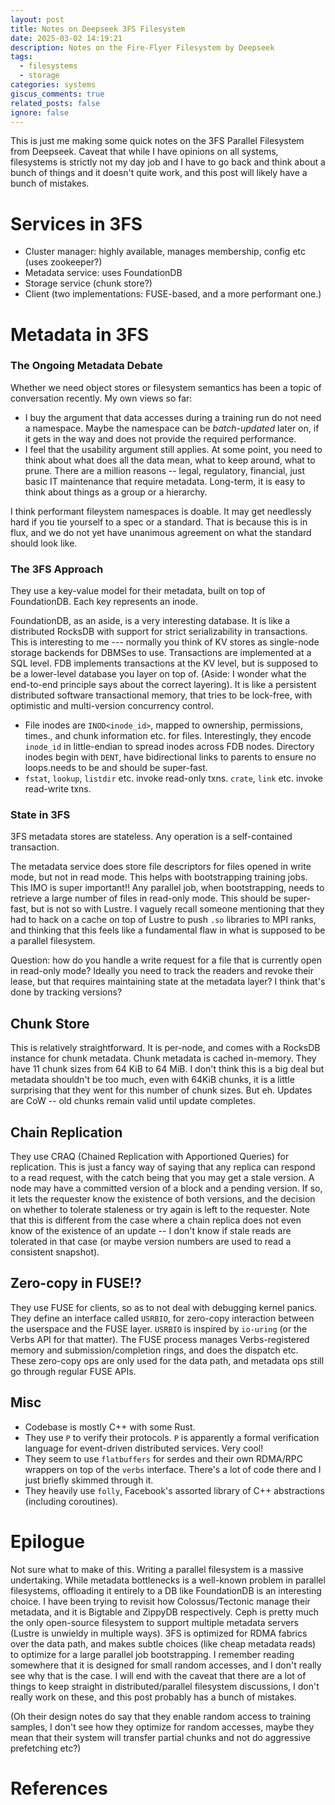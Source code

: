 ```yaml
---
layout: post
title: Notes on Deepseek 3FS Filesystem
date: 2025-03-02 14:19:21
description: Notes on the Fire-Flyer Filesystem by Deepseek
tags:
  - filesystems
  - storage
categories: systems
giscus_comments: true
related_posts: false
ignore: false
---
```

This is just me making some quick notes on the 3FS Parallel Filesystem from Deepseek. Caveat that while I have opinions on all systems, filesystems is strictly not my day job and I have to go back and think about a bunch of things and it doesn't quite work, and this post will likely have a bunch of mistakes.
# Services in 3FS
- Cluster manager: highly available, manages membership, config etc (uses zookeeper?)
- Metadata service: uses FoundationDB
- Storage service (chunk store?)
- Client (two implementations: FUSE-based, and a more performant one.)
# Metadata in 3FS

### The Ongoing Metadata Debate

Whether we need object stores or filesystem semantics has been a topic of conversation recently. My own views so far:

- I buy the argument that data accesses during a training run do not need a namespace. Maybe the namespace can be _batch-updated_ later on, if it gets in the way and does not provide the required performance.
- I feel that the usability argument still applies. At some point, you need to think about what does all the data mean, what to keep around, what to prune. There are a million reasons -- legal, regulatory, financial, just basic IT maintenance that require metadata. Long-term, it is easy to think about things as a group or a hierarchy.

I think performant fileystem namespaces is doable. It may get needlessly hard if you tie yourself to a spec or a standard. That is because this is in flux, and we do not yet have unanimous agreement on what the standard should look like.
### The 3FS Approach

They use a key-value model for their metadata, built on top of FoundationDB. Each key represents an inode.

FoundationDB, as an aside, is a very interesting database. It is like a distributed RocksDB with support for strict serializability in transactions. This is interesting to me --- normally you think of KV stores as single-node storage backends for DBMSes to use. Transactions are implemented at a SQL level. FDB implements transactions at the KV level, but is supposed to be a lower-level database you layer on top of. (Aside: I wonder what the end-to-end principle says about the correct layering). It is like a persistent distributed software transactional memory, that tries to be lock-free, with optimistic and multi-version concurrency control.

- File inodes are `INOD<inode_id>`, mapped to ownership, permissions, times., and chunk information etc. for files. Interestingly, they encode `inode_id` in little-endian to spread inodes across FDB nodes. Directory inodes begin with `DENT`, have bidirectional links to parents to ensure no loops.needs to be and should be super-fast.
- `fstat`, `lookup`, `listdir` etc. invoke read-only txns. `crate`, `link` etc. invoke read-write txns.

### State in 3FS

3FS metadata stores are stateless. Any operation is a self-contained transaction.

The metadata service does store file descriptors for files opened in write mode, but not in read mode. This helps with bootstrapping training jobs. This IMO is super important!! Any parallel job, when bootstrapping, needs to retrieve a large number of files in read-only mode. This should be super-fast, but is not so with Lustre. I vaguely recall someone mentioning that they had to hack on a cache on top of Lustre to push `.so` libraries to MPI ranks, and thinking that this feels like a fundamental flaw in what is supposed to be a parallel filesystem.

Question: how do you handle a write request for a file that is currently open in read-only mode? Ideally you need to track the readers and revoke their lease, but that requires maintaining state at the metadata layer? I think that's done by tracking versions?
## Chunk Store

This is relatively straightforward. It is per-node, and comes with a RocksDB instance for chunk metadata. Chunk metadata is cached in-memory. They have 11 chunk sizes from 64 KiB to 64 MiB. I don't think this is a big deal but metadata shouldn't be too much, even with 64KiB chunks, it is a little surprising that they went for this number of chunk sizes. But eh. Updates are CoW -- old chunks remain valid until update completes.
## Chain Replication

They use CRAQ (Chained Replication with Apportioned Queries) for replication. This is just a fancy way of saying that any replica can respond to a read request, with the catch being that you may get a stale version. A node may have a committed version of a block and a pending version. If so, it lets the requester know the existence of both versions, and the decision on whether to tolerate staleness or try again is left to the requester. Note that this is different from the case where a chain replica does not even know of the existence of an update -- I don't know if stale reads are tolerated in that case (or maybe version numbers are used to read a consistent snapshot).
## Zero-copy in FUSE!?

They use FUSE for clients, so as to not deal with debugging kernel panics. They define an interface called `USRBIO`, for zero-copy interaction between the userspace and the FUSE layer. `USRBIO` is inspired by `io-uring` (or the Verbs API for that matter). The FUSE process manages Verbs-registered memory and submission/completion rings, and does the dispatch etc. These zero-copy ops are only used for the data path, and metadata ops still go through regular FUSE APIs.
## Misc

- Codebase is mostly C++ with some Rust.
- They use `P` to verify their protocols. `P` is apparently a formal verification language for event-driven distributed services. Very cool!
- They seem to use `flatbuffers` for serdes and their own RDMA/RPC wrappers on top of the `verbs` interface. There's a lot of code there and I just briefly skimmed through it.
- They heavily use `folly`, Facebook's assorted library of C++ abstractions (including coroutines).

# Epilogue

Not sure what to make of this. Writing a parallel filesystem is a massive undertaking. While metadata bottlenecks is a well-known problem in parallel filesystems, offloading it entirely to a DB like FoundationDB is an interesting choice. I have been trying to revisit how Colossus/Tectonic manage their metadata, and it is Bigtable and ZippyDB respectively. Ceph is pretty much the only open-source filesystem to support multiple metadata servers (Lustre is unwieldy in multiple ways). 3FS is optimized for RDMA fabrics over the data path, and makes subtle choices (like cheap metadata reads) to optimize for a large parallel job bootstrapping. I remember reading somewhere that it is designed for small random accesses, and I don't really see why that is the case. I will end with the caveat that there are a lot of things to keep straight in distributed/parallel filesystem discussions, I don't really work on these, and this post probably has a bunch of mistakes.

(Oh their design notes do say that they enable random access to training samples, I don't see how they optimize for random accesses, maybe they mean that their system will transfer partial chunks and not do aggressive prefetching etc?)
# References
[^1]: https://github.com/deepseek-ai/3FS
[^2]: https://github.com/p-org/P